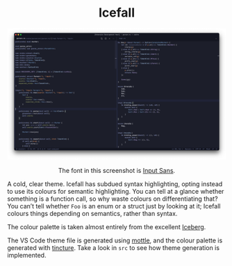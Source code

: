 <h1 align="center">Icefall</h1>

![](https://raw.githubusercontent.com/arzg/resources/master/icefall.png)

<p align="center">The font in this screenshot is <a href="https://input.fontbureau.com">Input Sans</a>.</p>

A cold, clear theme.
Icefall has subdued syntax highlighting,
opting instead to use its colours for semantic highlighting.
You can tell at a glance whether something is a function call,
so why waste colours on differentiating that?
You can’t tell whether `Foo` is an enum or a struct just by looking at it;
Icefall colours things depending on semantics, rather than syntax.

The colour palette is taken almost entirely from the excellent [Iceberg][iceberg].

The VS Code theme file is generated using [mottle](https://github.com/arzg/mottle),
and the colour palette is generated with [tincture](https://github.com/arzg/tincture).
Take a look in `src` to see how theme generation is implemented.

[iceberg]: https://cocopon.github.io/iceberg.vim/
